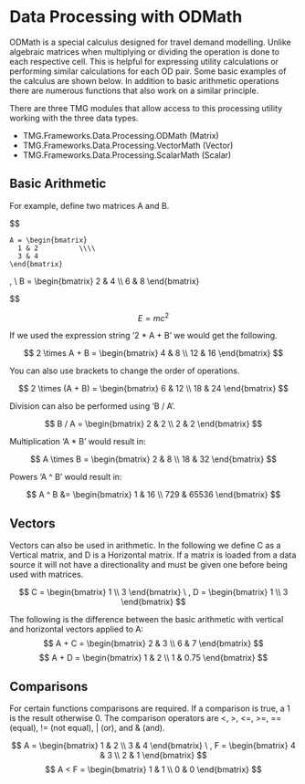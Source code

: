# Data Processing with ODMath

ODMath is a special calculus designed for travel demand modelling. Unlike algebraic matrices when multiplying or dividing the operation is done to each respective cell. This is helpful for expressing utility calculations or performing similar calculations for each OD pair. Some basic examples of the calculus are shown below. In addition to basic arithmetic operations there are numerous functions that also work on a similar principle.

There are three TMG modules that allow access to this processing utility working with the three data types.

* TMG.Frameworks.Data.Processing.ODMath (Matrix)
* TMG.Frameworks.Data.Processing.VectorMath (Vector)
* TMG.Frameworks.Data.Processing.ScalarMath (Scalar)

## Basic Arithmetic

For example, define two matrices A and B.

$$

    A = \begin{bmatrix}
      1 & 2          \\\\
      3 & 4
    \end{bmatrix} 
, \\
 B = \begin{bmatrix}
    2 & 4          \\\\
    6 & 8
\end{bmatrix} 

$$

$$
   E = mc^2
$$

If we used the expression string ‘2 * A + B’ we would get the following.

$$
    2 \times A + B = \begin{bmatrix}
       4 & 8          \\
       12 & 16
    \end{bmatrix}
$$

You can also use brackets to change the order of operations.

$$
    2 \times (A + B) = \begin{bmatrix}
       6 & 12          \\
       18 & 24
    \end{bmatrix}
$$

Division can also be performed using ‘B / A’.

$$
    B / A = \begin{bmatrix}
       2 & 2          \\
       2 & 2
    \end{bmatrix}
$$

Multiplication ‘A * B’ would result in:

$$
    A \times B = \begin{bmatrix}
       2 & 8          \\
       18 & 32
    \end{bmatrix}
$$

Powers ‘A ^ B’ would result in:

$$
    A ^ B &= \begin{bmatrix}
       1 & 16          \\
       729 & 65536
    \end{bmatrix}
$$

## Vectors

Vectors can also be used in arithmetic.  In the following we define C as a Vertical matrix, and D is a Horizontal matrix.  If a matrix is loaded from a data source it will not have a directionality and must be given one before being used with matrices.

$$
    C =
    \begin{bmatrix}
       1 \\
       3
    \end{bmatrix} \
     , D =
     \begin{bmatrix}
       1 \\
       3
    \end{bmatrix}
$$

The following is the difference between the basic arithmetic with vertical and horizontal vectors applied to A:
$$
      A + C =
      \begin{bmatrix}
        2 & 3 \\
        6 & 7
      \end{bmatrix}
$$
$$
      A + D =
      \begin{bmatrix}
        1 & 2 \\
        1 & 0.75
      \end{bmatrix}
$$
## Comparisons

For certain functions comparisons are required.  If a comparison is true, a 1 is the result otherwise 0.
The comparison operators are <, >, <=, >=, == (equal), != (not equal), | (or), and & (and).

$$
    A = \begin{bmatrix}
       1 & 2          \\
       3 & 4
    \end{bmatrix}   \
    , F = 
    \begin{bmatrix}
      4 & 3 \\
      2 & 1
    \end{bmatrix}
$$
$$
    A < F =
    \begin{bmatrix}
      1 & 1 \\
      0 & 0
    \end{bmatrix}
$$